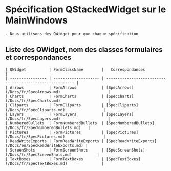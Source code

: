 # Spécification QStackedWidget sur le MainWindows
	- Nous utilisons des QWidget pour que chaque spécification

## Liste des QWidget, nom des classes formulaires et correspondances

	| QWidget          | FormClassName        |   Correspondances                                        |
	| ---------------- | -------------------- | -------------------------------------------------------- |
	| Arrows           | FormArrows           | [SpecArrows](/Docs/fr/SpecArrows.md)                     |
	| Charts           | FormCharts           | [SpecCharts](/Docs/fr/SpecCharts.md)                     |
	| Cliparts         | FormCliparts         | [SpecCliparts](/Docs/fr/SpecCliparts.md)                 |
	| Layers           | FormLayers           | [SpecLayers](/Docs/fr/SpecLayers.md)                     |
	| NumberedBullets  | FormNumberedBullets  | [SpecNumberedBullets](/Docs/fr/SpecNumberedBullets.md)   |
	| Pictures         | FormPictures         | [SpecPictures](/Docs/fr/SpecPictures.md)                 |
	| ReadWriteExports | FormReadWriteExports | [SpecReadWriteExports](/Docs/en/SpecReadWriteExports.md) |
	| ScreenShots      | FormScreenShots      | [SpecScreenShots](/Docs/fr/SpecScreenShots.md)           |
	| TextBoxes        | FormTextBoxes        | [SpecTextBoxes](/Docs/fr/SpecTextBoxes.md)               |
	


	
